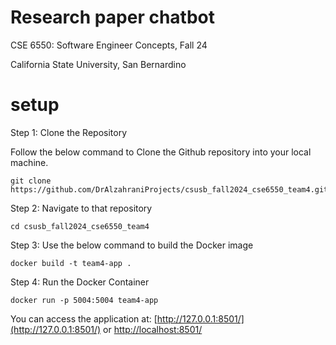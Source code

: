 # Research paper chatbot
CSE 6550: Software Engineer Concepts, Fall 24

California State University, San Bernardino

# setup

Step 1: Clone the Repository

Follow the below command to Clone the Github repository into your local machine.

```
git clone https://github.com/DrAlzahraniProjects/csusb_fall2024_cse6550_team4.git
```

Step 2: Navigate to that repository

```
cd csusb_fall2024_cse6550_team4
```

Step 3: Use the below command to build the Docker image
```
docker build -t team4-app .
```

Step 4: Run the Docker Container
```
docker run -p 5004:5004 team4-app
```

You can access the application at: [http://127.0.0.1:8501/](http://127.0.0.1:8501/) or [http://localhost:8501/](http://localhost:8501/)
